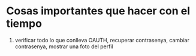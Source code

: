 # Cosas importantes que hacer con el tiempo
1. verificar todo lo que conlleva OAUTH, recuperar contrasenya, cambiar contrasenya, mostrar una foto del perfil